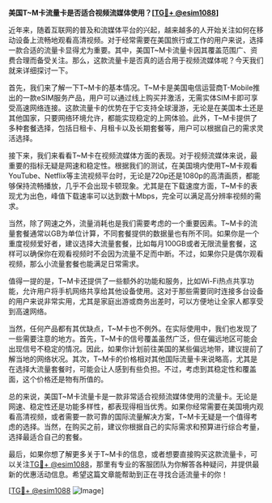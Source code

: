 **美国T~M卡流量卡是否适合视频流媒体使用？[[TG💪+ @esim1088](https://t.me/s/esim1088)]**

近年来，随着互联网的普及和流媒体平台的兴起，越来越多的人开始关注如何在移动设备上流畅地观看高清视频。对于经常需要在美国旅行或工作的用户来说，选择一款合适的流量卡显得尤为重要。其中，美国T~M卡流量卡因其覆盖范围广、资费合理而备受关注。那么，这款流量卡是否真的适合用于视频流媒体呢？今天我们就来详细探讨一下。

首先，我们来了解一下T~M卡的基本情况。T~M卡是美国电信运营商T-Mobile推出的一款eSIM服务产品，用户可以通过线上购买并激活，无需实体SIM卡即可享受高速网络连接。这款流量卡的优势在于它支持全球漫游，无论是在美国本土还是其他国家，只要网络环境允许，都能实现稳定的上网体验。此外，T~M卡提供了多种套餐选择，包括日租卡、月租卡以及长期套餐等，用户可以根据自己的需求灵活选择。

接下来，我们来看看T~M卡在视频流媒体方面的表现。对于视频流媒体来说，最重要的指标无疑是网速和稳定性。根据我们的测试，在美国境内使用T~M卡观看YouTube、Netflix等主流视频平台时，无论是720p还是1080p的高清画质，都能够保持流畅播放，几乎不会出现卡顿现象。尤其是在下载速度方面，T~M卡的表现尤为出色，峰值下载速率可以达到数十Mbps，完全可以满足高分辨率视频的需求。

当然，除了网速之外，流量消耗也是我们需要考虑的一个重要因素。T~M卡的流量套餐通常以GB为单位计算，不同套餐提供的数据量也有所不同。如果你是一个重度视频爱好者，建议选择大流量套餐，比如每月100GB或者无限流量套餐，这样可以确保你在观看视频时不会因为流量不足而中断。不过，如果你只是偶尔观看视频，那么小流量套餐也能满足日常需求。

值得一提的是，T~M卡还提供了一些额外的功能和服务，比如Wi-Fi热点共享功能，允许用户将手机网络共享给其他设备使用。这对于那些需要同时连接多台设备的用户来说非常实用，尤其是家庭出游或商务出差时，可以方便地让全家人都享受到高速网络。

当然，任何产品都有其优缺点，T~M卡也不例外。在实际使用中，我们也发现了一些需要注意的地方。首先，T~M卡的信号覆盖虽然广泛，但在偏远地区可能会出现信号不稳定的情况。因此，如果你计划前往美国的某些偏远地带，建议提前了解当地的网络状况。其次，T~M卡的价格相对其他国际流量卡来说略高，尤其是在选择大流量套餐时，可能会让人感到有些负担。不过，考虑到其稳定性和覆盖面，这个价格还是物有所值的。

总的来说，美国T~M卡流量卡是一款非常适合视频流媒体使用的流量卡。无论是网速、稳定性还是功能多样性，都表现得相当优秀。如果你经常需要在美国境内观看高清视频，或者需要一款可靠的国际流量解决方案，T~M卡无疑是一个值得考虑的选择。当然，在购买之前，建议你根据自己的实际需求和预算进行综合考量，选择最适合自己的套餐。

最后，如果你想了解更多关于T~M卡的信息，或者想要直接购买这款流量卡，可以关注[TG💪+ @esim1088](https://t.me/s/esim1088)，那里有专业的客服团队为你解答各种疑问，并提供最新的优惠活动信息。希望这篇文章能帮助到正在寻找合适流量卡的你！

[[TG💪+ @esim1088](https://t.me/s/esim1088) ![Image](https://i.postimg.cc/4NQfJmqS/Snipaste-2025-05-13-00-14-12.png)]